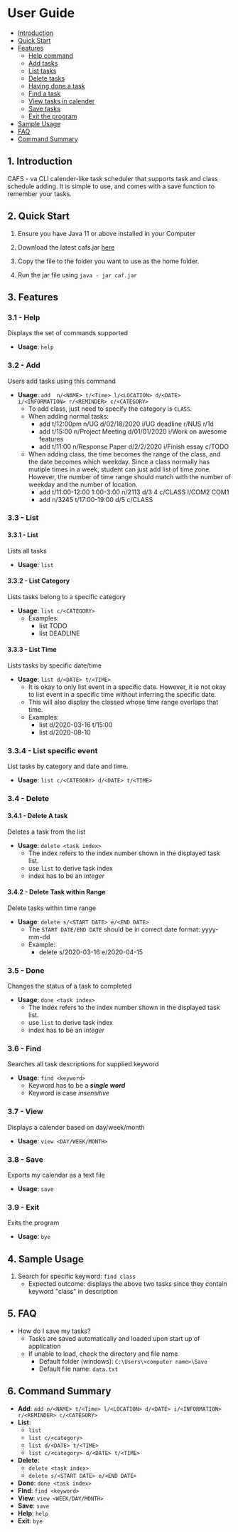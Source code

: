 # User Guide
* [Introduction](#1-introduction)
* [Quick Start](#2-quick-start)
* [Features](#3-features)
  * [Help command](#31---help)
  * [Add tasks](#32---add)
  * [List tasks](#33---list)
  * [Delete tasks](#34---delete)
  * [Having done a task](#35---done)
  * [Find a task](#36---find)
  * [View tasks in calender](#37---view)
  * [Save tasks](#38---save)
  * [Exit the program](#39---exit)
* [Sample Usage](#4-sample-usage)
* [FAQ](#5-faq)
* [Command Summary](#6-command-summary)
## 1. Introduction

CAFS - va CLI calender-like task scheduler that supports task and 
class schedule adding. It is simple to use, and comes with a save function to 
remember your tasks.

## 2. Quick Start
1. Ensure you have Java 11 or above installed in your Computer

1. Download the latest cafs.jar [here](https://github.com/AY1920S2-CS2113-T14-3/tp/releases)

1. Copy the file to the folder you want to use as the home folder.

1. Run the jar file using `java - jar caf.jar`

## 3. Features

### 3.1 - Help
Displays the set of commands supported
* **Usage**: `help`

### 3.2 - Add
Users add tasks using this command
* **Usage**: `add  n/<NAME> t/<Time> l/<LOCATION> d/<DATE> i/<INFORMATION> r/<REMINDER> c/<CATEGORY>`
     * To add class, just need to specify the category is `CLASS`.
     * When adding normal tasks:
        * add t/12:00pm n/UG d/02/18/2020 i/UG deadline r/NUS r/1d
        * add t/15:00 n/Project Meeting  d/01/01/2020   i/Work on awesome features
        * add t/11:00 n/Response Paper  d/2/2/2020 i/Finish essay c/TODO
     * When adding class, the time becomes the range of the class, and the date becomes which weekday.
       Since a class normally has mutiple times in a week, student can just add list of time zone.
       However, the number of time range should match with the number of weekday and the number of location. 
        * add t/11:00-12:00 1:00-3:00 n/2113 d/3 4 c/CLASS l/COM2 COM1
        * add n/3245 t/17:00-19:00 d/5 c/CLASS
    
### 3.3 - List
#### 3.3.1 - List 
Lists all tasks
* **Usage**: `list`

#### 3.3.2 - List Category
Lists tasks belong to a specific category
* **Usage**: `list c/<CATEGORY>`
    * Examples:
        * list TODO
        * list DEADLINE
      
#### 3.3.3 - List Time
Lists tasks by specific date/time
* **Usage**: `list d/<DATE> t/<TIME>`
    * It is okay to only list event in a specific date. However, it is not okay to list event in a specific time
        without inferring the specific date. 
    * This will also display the classed whose time range overlaps that time.
    * Examples: 
        * list d/2020-03-16 t/15:00
        * list d/2020-08-10

### 3.3.4 - List specific event
List tasks by category and date and time. 
* **Usage**: `list c/<CATEGORY> d/<DATE> t/<TIME>`


### 3.4 - Delete
#### 3.4.1 - Delete A task
Deletes a task from the list
* **Usage**: `delete <task index>`
    * The index refers to the index number shown in the displayed task list.
    * use `list` to derive task index
    * index has to be an _integer_
    
#### 3.4.2 - Delete Task within Range
Delete tasks within time range
* **Usage**: `delete s/<START DATE> e/<END DATE>`
    * The `START DATE/END DATE` should be in correct date format: yyyy-mm-dd
    * Example:
        * delete s/2020-03-16 e/2020-04-15
        

### 3.5 - Done
Changes the status of a task to completed
* **Usage**: `done <task index>`
    * The index refers to the index number shown in the displayed task list.
    * use `list` to derive task index
    * index has to be an _integer_

### 3.6 - Find
Searches all task descriptions for supplied keyword
* **Usage**: `find <keyword>`
    * Keyword has to be a _**single word**_
    * Keyword is case _insensitive_

### 3.7 - View
Displays a calender based on day/week/month
* **Usage**: `view <DAY/WEEK/MONTH>`

### 3.8 - Save
Exports my calendar as a text file	
* **Usage**: `save`

### 3.9 - Exit
Exits the program
* **Usage**: `bye`

## 4. Sample Usage
 
1. Search for specific keyword: `find class`
    * Expected outcome: displays the above two tasks since they contain keyword "class" in description
    
## 5. FAQ
 * How do I save my tasks?
    * Tasks are saved automatically and loaded upon start up of application
    * If unable to load, check the directory and file name
        * Default folder (windows): `C:\Users\<computer name>\Save`
        * Default file name: `data.txt`
 
## 6. Command Summary
 * **Add**: `add n/<NAME> t/<Time> l/<LOCATION> d/<DATE> i/<INFORMATION> r/<REMINDER> c/<CATEGORY>`
 * **List**: 
    * `list`
    * `list c/<category>` 
    * `list d/<DATE> t/<TIME>`
    * `list c/<category> d/<DATE> t/<TIME>`
 * **Delete**:
    * `delete <task index>` 
    * `delete s/<START DATE> e/<END DATE>`
 * **Done**: `done <task index>` 
 * **Find**: `find <keyword>` 
 * **View**: `view <WEEK/DAY/MONTH>`
 * **Save**: `save`
 * **Help**: `help`
 * **Exit**: `bye`